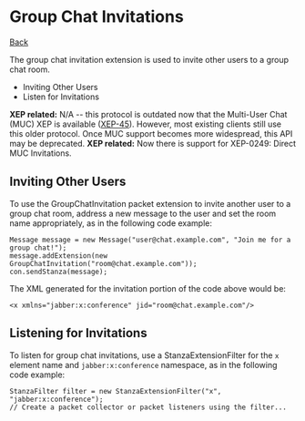 Group Chat Invitations
======================

[Back](index.md)

The group chat invitation extension is used to invite other users to a
group chat room.

  * Inviting Other Users
  * Listen for Invitations

**XEP related:** N/A -- this protocol is outdated now that the Multi-User Chat (MUC) XEP is available ([XEP-45](http://www.xmpp.org/extensions/xep-0045.html)). However, most existing clients still use this older protocol. Once MUC support becomes more widespread, this API may be deprecated. 
**XEP related:** Now there is support for XEP-0249: Direct MUC Invitations.

Inviting Other Users
--------------------

To use the GroupChatInvitation packet extension to invite another user to a
group chat room, address a new message to the user and set the room name
appropriately, as in the following code example:

```
Message message = new Message("user@chat.example.com", "Join me for a group chat!");
message.addExtension(new GroupChatInvitation("room@chat.example.com"));
con.sendStanza(message);
```

The XML generated for the invitation portion of the code above would be:

```
<x xmlns="jabber:x:conference" jid="room@chat.example.com"/>
```

Listening for Invitations
-------------------------

To listen for group chat invitations, use a StanzaExtensionFilter for the `x`
element name and `jabber:x:conference` namespace, as in the following code
example:

```
StanzaFilter filter = new StanzaExtensionFilter("x", "jabber:x:conference");
// Create a packet collector or packet listeners using the filter...
```
